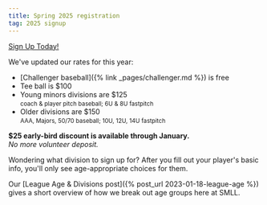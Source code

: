 ```yaml
---
title: Spring 2025 registration
tag: 2025 signup
---
```


<a href="https://www.sierramountainll.com/Default.aspx?tabid=890579"
   class="align-right half-width btn btn--success btn--light-outline btn--large"
   target="_blank">
Sign Up Today!
</a>

We've updated our rates for this year:

- [Challenger baseball]({% link _pages/challenger.md %}) is free<br />
- Tee ball is $100<br />
- Young minors divisions are $125<br />
  <small>coach & player pitch baseball; 6U & 8U fastpitch</small><br />
- Older divisions are $150<br />
  <small>AAA, Majors, 50/70 baseball; 10U, 12U, 14U fastpitch</small><br />

**$25 early-bird discount is available through January.**<br />
_No more volunteer deposit._<br />

Wondering what division to sign up for? After you fill out your player's basic info, you'll only
see age-appropriate choices for them.

Our [League Age &amp; Divisions post]({% post_url 2023-01-18-league-age %}) gives a short overview
of how we break out age groups here at SMLL.
